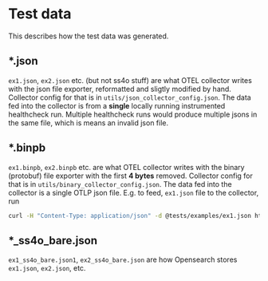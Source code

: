 # Test data

This describes how the test data was generated.

## *.json

`ex1.json`, `ex2.json` etc. (but not ss4o stuff) are what OTEL collector writes with the json file exporter, reformatted and sligtly modified by hand. Collector config for that is in `utils/json_collector_config.json`. The data fed into the collector is from a **single** locally running instrumented healthcheck run. Multiple healthcheck runs would produce multiple jsons in the same file, which is means an invalid json file.

## *.binpb

`ex1.binpb`, `ex2.binpb` etc. are what OTEL collector writes with the binary (protobuf) file exporter with the first **4 bytes** removed. Collector config for that is in `utils/binary_collector_config.json`. The data fed into the collector is a single OTLP json file. E.g. to feed, `ex1.json` file to the collector, run

```bash
curl -H "Content-Type: application/json" -d @tests/examples/ex1.json http://localhost:4318/v1/traces
```

## *_ss4o_bare.json

`ex1_ss4o_bare.json1`, `ex2_ss4o_bare.json` are how Opensearch stores `ex1.json`, `ex2.json`, etc.
